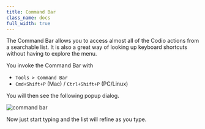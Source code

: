 ```yaml
---
title: Command Bar
class_name: docs
full_width: true
---
```


The Command Bar allows you to access almost all of the Codio actions from a searchable list. It is also a great way of looking up keyboard shortcuts without having to explore the menu.

You invoke the Command Bar with

- `Tools > Command Bar`
- `Cmd+Shift+P` (Mac) / `Ctrl+Shift+P` (PC/Linux)

You will then see the following popup dialog.

![command bar](/img/docs/command-bar.png)

Now just start typing and the list will refine as you type.
